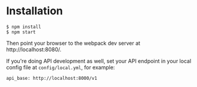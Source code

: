 # Installation

```
$ npm install
$ npm start
```

Then point your browser to the webpack dev server at http://localhost:8080/.

If you're doing API development as well, set your API endpoint in your
local config file at `config/local.yml`, for example:

    api_base: http://localhost:8000/v1

